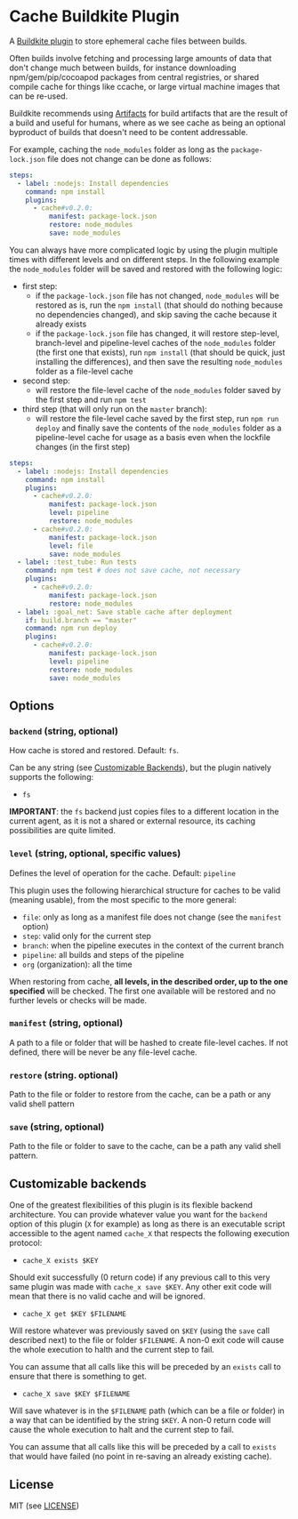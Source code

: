 # Cache Buildkite Plugin

A [Buildkite plugin](https://buildkite.com/docs/agent/v3/plugins) to store ephemeral cache files between builds.

Often builds involve fetching and processing large amounts of data that don't change much between builds, for instance downloading npm/gem/pip/cocoapod packages from central registries, or shared compile cache for things like ccache, or large virtual machine images that can be re-used.

Buildkite recommends using [Artifacts](https://buildkite.com/docs/builds/artifacts) for build artifacts that are the result of a build and useful for humans, where as we see cache as being an optional byproduct of builds that doesn't need to be content addressable.

For example, caching the `node_modules` folder as long as the `package-lock.json` file does not change can be done as follows:

```yaml
steps:
  - label: :nodejs: Install dependencies
    command: npm install
    plugins:
      - cache#v0.2.0:
          manifest: package-lock.json
          restore: node_modules
          save: node_modules
```

You can always have more complicated logic by using the plugin multiple times with different levels and on different steps. In the following example the `node_modules` folder will be saved and restored with the following logic:

* first step:
  - if the `package-lock.json` file has not changed, `node_modules` will be restored as is, run the `npm install` (that should do nothing because no dependencies changed), and skip saving the cache because it already exists
  - if the `package-lock.json` file has changed, it will restore step-level, branch-level and pipeline-level caches of the `node_modules` folder (the first one that exists), run `npm install` (that should be quick, just installing the differences), and then save the resulting `node_modules` folder as a file-level cache
* second step:
  - will restore the file-level cache of the `node_modules` folder saved by the first step and run `npm test`
* third step (that will only run on the `master` branch):
  - will restore the file-level cache saved by the first step, run `npm run deploy` and finally save the contents of the `node_modules` folder as a pipeline-level cache for usage as a basis even when the lockfile changes (in the first step)

```yaml
steps:
  - label: :nodejs: Install dependencies
    command: npm install 
    plugins:
      - cache#v0.2.0:
          manifest: package-lock.json
          level: pipeline
          restore: node_modules
      - cache#v0.2.0:
          manifest: package-lock.json
          level: file
          save: node_modules
  - label: :test_tube: Run tests
    command: npm test # does not save cache, not necessary
    plugins:
      - cache#v0.2.0:
          manifest: package-lock.json
          restore: node_modules
  - label: :goal_net: Save stable cache after deployment
    if: build.branch == "master"
    command: npm run deploy
    plugins:
      - cache#v0.2.0:
          manifest: package-lock.json
          level: pipeline
          restore: node_modules
          save: node_modules

```

## Options

### `backend` (string, optional)

How cache is stored and restored. Default: `fs`.

Can be any string (see [Customizable Backends](#customizable-backends)), but the plugin natively supports the following:
* `fs`

**IMPORTANT**: the `fs` backend just copies files to a different location in the current agent, as it is not a shared or external resource, its caching possibilities are quite limited.

### `level` (string, optional, specific values)

Defines the level of operation for the cache. Default: `pipeline`

This plugin uses the following hierarchical structure for caches to be valid (meaning usable), from the most specific to the more general:
* `file`: only as long as a manifest file does not change (see the `manifest` option)
* `step`: valid only for the current step
* `branch`: when the pipeline executes in the context of the current branch
* `pipeline`: all builds and steps of the pipeline
* `org` (organization): all the time

When restoring from cache, **all levels, in the described order, up to the one specified** will be checked. The first one available will be restored and no further levels or checks will be made.

### `manifest` (string, optional)

A path to a file or folder that will be hashed to create file-level caches. If not defined, there will be never be any file-level cache.

### `restore` (string. optional)

Path to the file or folder to restore from the cache, can be a path or any valid shell pattern

### `save` (string, optional)

Path to the file or folder to save to the cache, can be a path any valid shell pattern.

## Customizable backends

One of the greatest flexibilities of this plugin is its flexible backend architecture. You can provide whatever value you want for the `backend` option of this plugin (`X` for example) as long as there is an executable script accessible to the agent named `cache_X` that respects the following execution protocol:

* `cache_X exists $KEY` 

Should exit successfully (0 return code) if any previous call to this very same plugin was made with `cache_x save $KEY`. Any other exit code will mean that there is no valid cache and will be ignored.

* `cache_X get $KEY $FILENAME`

Will restore whatever was previously saved on `$KEY` (using the `save` call described next) to the file or folder `$FILENAME`. A non-0 exit code will cause the whole execution to halth and the current step to fail.

You can assume that all calls like this will be preceded by an `exists` call to ensure that there is something to get.

* `cache_X save $KEY $FILENAME`

Will save whatever is in the `$FILENAME` path (which can be a file or folder) in a way that can be identified by the string `$KEY`. A non-0 return code will cause the whole execution to halt and the current step to fail.

You can assume that all calls like this will be preceded by a call to `exists` that would have failed (no point in re-saving an already existing cache).

## License

MIT (see [LICENSE](LICENSE))
